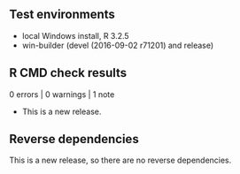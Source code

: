 ## Test environments
* local Windows install, R 3.2.5
* win-builder (devel (2016-09-02 r71201) and release)

## R CMD check results

0 errors | 0 warnings | 1 note

* This is a new release.

## Reverse dependencies

This is a new release, so there are no reverse dependencies.

